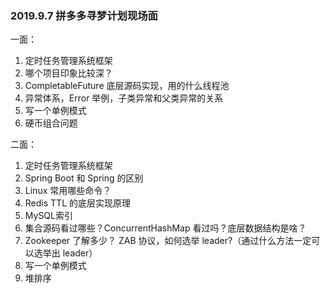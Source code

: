 ### 2019.9.7 拼多多寻梦计划现场面

一面：

1. 定时任务管理系统框架
2. 哪个项目印象比较深？
3. CompletableFuture 底层源码实现，用的什么线程池
4. 异常体系，Error 举例，子类异常和父类异常的关系
5. 写一个单例模式
6. 硬币组合问题

二面：

1. 定时任务管理系统框架
2. Spring Boot 和 Spring 的区别
3. Linux 常用哪些命令？
4. Redis TTL 的底层实现原理 
5. MySQL索引
6. 集合源码看过哪些？ConcurrentHashMap 看过吗？底层数据结构是啥？
7. Zookeeper 了解多少？ ZAB 协议，如何选举 leader?（通过什么方法一定可以选举出 leader）
8. 写一个单例模式
9. 堆排序
